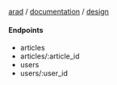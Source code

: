 [arad](../../../../../README.md) / [documentation](../../README.md) / [design](../README.md)

#### Endpoints

- articles
- articles/:article_id
- users
- users/:user_id
